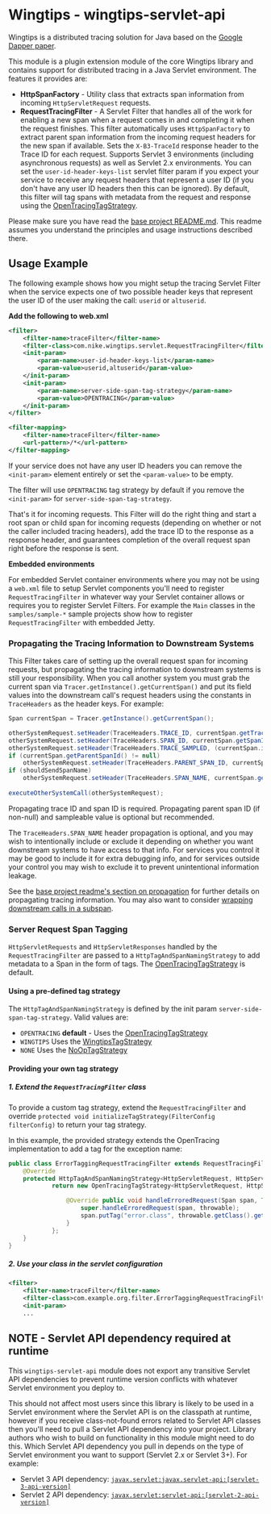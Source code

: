 # Wingtips - wingtips-servlet-api

Wingtips is a distributed tracing solution for Java based on the 
[Google Dapper paper](http://static.googleusercontent.com/media/research.google.com/en/us/pubs/archive/36356.pdf). 

This module is a plugin extension module of the core Wingtips library and contains support for distributed tracing in a 
Java Servlet environment. The features it provides are:

* **HttpSpanFactory** - Utility class that extracts span information from incoming `HttpServletRequest` requests.
* **RequestTracingFilter** - A Servlet Filter that handles all of the work for enabling a new span when a request comes 
in and completing it when the request finishes. This filter automatically uses `HttpSpanFactory` to extract parent span 
information from the incoming request headers for the new span if available. Sets the `X-B3-TraceId` response header to 
the Trace ID for each request. Supports Servlet 3 environments (including asynchronous requests) as well as Servlet 2.x 
environments. You can set the `user-id-header-keys-list` servlet filter param if you expect your service to receive any 
request headers that represent a user ID (if you don't have any user ID headers then this can be ignored). By default, 
this filter will tag spans with metadata from the request and response using the [OpenTracingTagStrategy](../wingtips-core/src/main/java/com/nike/wingtips/tags/OpenTracingTagStrategy.java). 

Please make sure you have read the [base project README.md](../README.md). This readme assumes you understand the 
principles and usage instructions described there.

## Usage Example

The following example shows how you might setup the tracing Servlet Filter when the service expects one of two possible 
header keys that represent the user ID of the user making the call: `userid` or `altuserid`.

**Add the following to web.xml**

``` xml
<filter>
    <filter-name>traceFilter</filter-name>
    <filter-class>com.nike.wingtips.servlet.RequestTracingFilter</filter-class>
    <init-param>
        <param-name>user-id-header-keys-list</param-name>
        <param-value>userid,altuserid</param-value>
    </init-param>
    <init-param>
        <param-name>server-side-span-tag-strategy</param-name>
        <param-value>OPENTRACING</param-value>
    </init-param>
</filter>

<filter-mapping>
    <filter-name>traceFilter</filter-name>
    <url-pattern>/*</url-pattern>
</filter-mapping>
```

If your service does not have any user ID headers you can remove the `<init-param>` element entirely or set the 
`<param-value>` to be empty.

The filter will use `OPENTRACING` tag strategy by default if you remove the `<init-param>` for `server-side-span-tag-strategy`.  

That's it for incoming requests. This Filter will do the right thing and start a root span or child span for incoming 
requests (depending on whether or not the caller included tracing headers), add the trace ID to the response as a 
response header, and guarantees completion of the overall request span right before the response is sent.

**Embedded environments**

For embedded Servlet container environments where you may not be using a `web.xml` file to setup Servlet components 
you'll need to register `RequestTracingFilter` in whatever way your Servlet container allows or requires you 
to register Servlet Filters. For example the `Main` classes in the `samples/sample-*` sample projects show how to 
register `RequestTracingFilter` with embedded Jetty.  

### Propagating the Tracing Information to Downstream Systems

This Filter takes care of setting up the overall request span for incoming requests, but propagating the tracing 
information to downstream systems is still your responsibility. When you call another system you must grab the current 
span via `Tracer.getInstance().getCurrentSpan()` and put its field values into the downstream call's request headers 
using the constants in `TraceHeaders` as the header keys. For example:

``` java
Span currentSpan = Tracer.getInstance().getCurrentSpan();

otherSystemRequest.setHeader(TraceHeaders.TRACE_ID, currentSpan.getTraceId());
otherSystemRequest.setHeader(TraceHeaders.SPAN_ID, currentSpan.getSpanId());
otherSystemRequest.setHeader(TraceHeaders.TRACE_SAMPLED, (currentSpan.isSampleable()) ? "1" : "0");
if (currentSpan.getParentSpanId() != null)
    otherSystemRequest.setHeader(TraceHeaders.PARENT_SPAN_ID, currentSpan.getParentSpanId());
if (shouldSendSpanName)
    otherSystemRequest.setHeader(TraceHeaders.SPAN_NAME, currentSpan.getSpanName());
        
executeOtherSystemCall(otherSystemRequest);
```

Propagating trace ID and span ID is required. Propagating parent span ID (if non-null) and sampleable value is optional
but recommended.

The `TraceHeaders.SPAN_NAME` header propagation is optional, and you may wish to intentionally include or exclude it 
depending on whether you want downstream systems to have access to that info. For services you control it may be good
to include it for extra debugging info, and for services outside your control you may wish to exclude it to prevent
unintentional information leakage.

See the [base project readme's section on propagation](../README.md#propagating_traces) for further details on 
propagating tracing information. You may also want to consider
[wrapping downstream calls in a subspan](../README.md#sub_spans_for_downstream_calls).

### Server Request Span Tagging

`HttpServletRequests` and `HttpServletResponses` handled by the `RequestTracingFilter` are passed to a `HttpTagAndSpanNamingStrategy`
to add metadata to a Span in the form of tags. The [OpenTracingTagStrategy](../wingtips-core/src/main/java/com/nike/wingtips/tags/OpenTracingTagStrategy.java)
is default.

#### Using a pre-defined tag strategy

The `HttpTagAndSpanNamingStrategy` is defined by the init param `server-side-span-tag-strategy`.  Valid values are:
- `OPENTRACING` **default** - Uses the [OpenTracingTagStrategy](../wingtips-core/src/main/java/com/nike/wingtips/tags/OpenTracingTagStrategy.java)
- `WINGTIPS` Uses the [WingtipsTagStrategy](../wingtips-core/src/main/java/com/nike/wingtips/tags/WingtipsTagStrategy.java)
- `NONE` Uses the [NoOpTagStrategy](../wingtips-core/src/main/java/com/nike/wingtips/tags/NoOpTagStrategy.java)

#### Providing your own tag strategy

##### 1. Extend the `RequestTracingFilter` class

To provide a custom tag strategy, extend the `RequestTracingFilter` and override
`protected void initializeTagStrategy(FilterConfig filterConfig)` to return your
tag strategy.  

In this example, the provided strategy extends the OpenTracing implementation to 
add a tag for the exception name:

```java
public class ErrorTaggingRequestTracingFilter extends RequestTracingFilter {
    @Override
    protected HttpTagAndSpanNamingStrategy<HttpServletRequest, HttpServletResponse> initializeTagStrategy(FilterConfig filterConfig)  {
    		return new OpenTracingTagStrategy<HttpServletRequest, HttpServletResponse> (new ServletRequestTagAdapter()) {

				@Override public void handleErroredRequest(Span span, Throwable throwable) {
					super.handleErroredRequest(span, throwable);
					span.putTag("error.class", throwable.getClass().getName());
				}
    		};
    }    
}
```

##### 2. Use your class in the servlet configuration

``` xml
<filter>
    <filter-name>traceFilter</filter-name>
    <filter-class>com.example.org.filter.ErrorTaggingRequestTracingFilter</filter-class>
    <init-param>
    ...
```

<a name="servlet_api_required_at_runtime"></a>
## NOTE - Servlet API dependency required at runtime

This `wingtips-servlet-api` module does not export any transitive Servlet API dependencies to prevent runtime version 
conflicts with whatever Servlet environment you deploy to. 

This should not affect most users since this library is likely to be used in a Servlet environment where the Servlet 
API is on the classpath at runtime, however if you receive class-not-found errors related to Servlet API classes then 
you'll need to pull a Servlet API dependency into your project. Library authors who wish to build on functionality in
this module might need to do this. Which Servlet API dependency you pull in depends on the type of Servlet environment 
you want to support (Servlet 2.x or Servlet 3+). For example:

* Servlet 3 API dependency: [`javax.servlet:javax.servlet-api:[servlet-3-api-version]`](http://search.maven.org/#search%7Cgav%7C1%7Cg%3A%22javax.servlet%22%20AND%20a%3A%22javax.servlet-api%22) 
* Servlet 2 API dependency: [`javax.servlet:servlet-api:[servlet-2-api-version]`](http://search.maven.org/#search%7Cgav%7C1%7Cg%3A%22javax.servlet%22%20AND%20a%3A%22servlet-api%22) 
